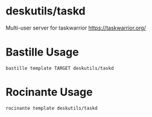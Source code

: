 # deskutils/taskd
Multi-user server for taskwarrior
https://taskwarrior.org/

# Bastille Usage
```shell
bastille template TARGET deskutils/taskd
```

# Rocinante Usage
```shell
rocinante template deskutils/taskd
```
